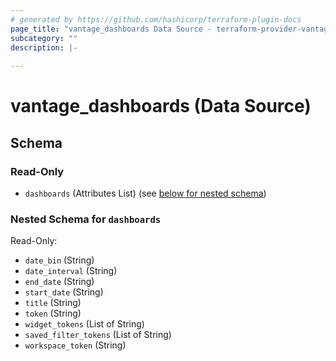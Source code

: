 ```yaml
---
# generated by https://github.com/hashicorp/terraform-plugin-docs
page_title: "vantage_dashboards Data Source - terraform-provider-vantage"
subcategory: ""
description: |-
  
---
```


# vantage_dashboards (Data Source)





<!-- schema generated by tfplugindocs -->
## Schema

### Read-Only

- `dashboards` (Attributes List) (see [below for nested schema](#nestedatt--dashboards))

<a id="nestedatt--dashboards"></a>
### Nested Schema for `dashboards`

Read-Only:

- `date_bin` (String)
- `date_interval` (String)
- `end_date` (String)
- `start_date` (String)
- `title` (String)
- `token` (String)
- `widget_tokens` (List of String)
- `saved_filter_tokens` (List of String)
- `workspace_token` (String)


